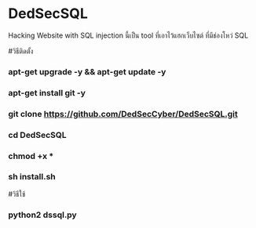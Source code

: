# DedSecSQL
Hacking Website with SQL injection นี้เป็น tool ที่เอาไว้แฮกเว็บไซต์ ที่มีช่องโหว่ 
SQL

#วิธีติดตั้ง
### apt-get upgrade -y && apt-get update -y
### apt-get install git -y
### git clone https://github.com/DedSecCyber/DedSecSQL.git
### cd DedSecSQL
### chmod +x *
### sh install.sh

#วิธีใช้

### python2 dssql.py
